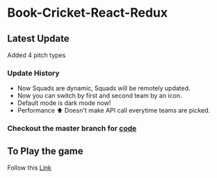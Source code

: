 # Book-Cricket-React-Redux

## Latest Update

Added 4 pitch types

### Update History

* Now Squads are dynamic, Squads will be remotely updated.
* Now you can switch by first and second team by an icon.
* Default mode is dark mode now!
* Performance ⬆️ Doesn't make API call everytime teams are picked.

### Checkout the master branch for [code](https://github.com/Ad1tyaV/book-cricket-react-redux/tree/master)

## To Play the game

Follow this [Link](https://ad1tyav.github.io/book-cricket-react-redux)

